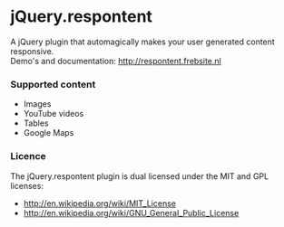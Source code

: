jQuery.respontent
================

A jQuery plugin that automagically makes your user generated content responsive.<br />
Demo's and documentation: http://respontent.frebsite.nl

### Supported content
+ Images
+ YouTube videos
+ Tables
+ Google Maps

### Licence
The jQuery.respontent plugin is dual licensed under the MIT and GPL licenses:
+ http://en.wikipedia.org/wiki/MIT_License
+ http://en.wikipedia.org/wiki/GNU_General_Public_License